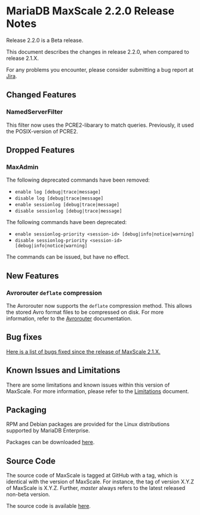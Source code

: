 # MariaDB MaxScale 2.2.0 Release Notes

Release 2.2.0 is a Beta release.

This document describes the changes in release 2.2.0, when compared to
release 2.1.X.

For any problems you encounter, please consider submitting a bug
report at [Jira](https://jira.mariadb.org).

## Changed Features

### NamedServerFilter

This filter now uses the PCRE2-libarary to match queries. Previously, it used
the POSIX-version of PCRE2.

## Dropped Features

### MaxAdmin

The following deprecated commands have been removed:

* `enable log [debug|trace|message]`
* `disable log [debug|trace|message]`
* `enable sessionlog [debug|trace|message]`
* `disable sessionlog [debug|trace|message]`

The following commands have been deprecated:

* `enable sessionlog-priority <session-id> [debug|info|notice|warning]`
* `disable sessionlog-priority <session-id> [debug|info|notice|warning]`

The commands can be issued, but have no effect.

## New Features

### Avrorouter `deflate` compression

The Avrorouter now supports the `deflate` compression method. This allows the
stored Avro format files to be compressed on disk. For more information, refer
to the [Avrorouter](../Routers/Avrorouter.md) documentation.

## Bug fixes

[Here is a list of bugs fixed since the release of MaxScale 2.1.X.]()

## Known Issues and Limitations

There are some limitations and known issues within this version of MaxScale.
For more information, please refer to the [Limitations](../About/Limitations.md) document.

## Packaging

RPM and Debian packages are provided for the Linux distributions supported
by MariaDB Enterprise.

Packages can be downloaded [here](https://mariadb.com/resources/downloads).

## Source Code

The source code of MaxScale is tagged at GitHub with a tag, which is identical
with the version of MaxScale. For instance, the tag of version X.Y.Z of MaxScale
is X.Y.Z. Further, *master* always refers to the latest released non-beta version.

The source code is available [here](https://github.com/mariadb-corporation/MaxScale).
